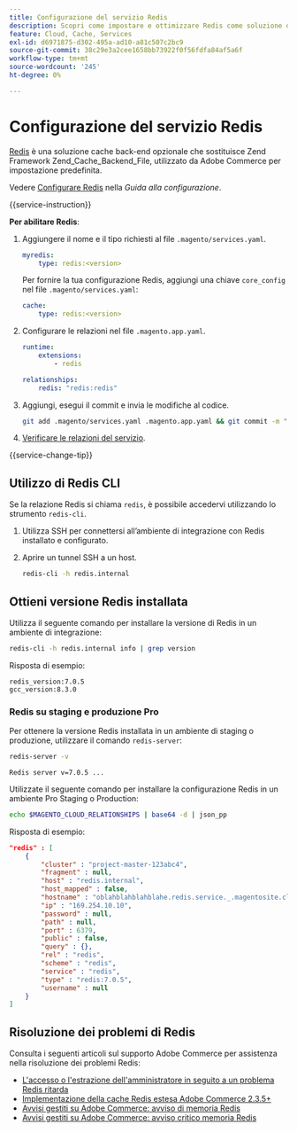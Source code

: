 ```yaml
---
title: Configurazione del servizio Redis
description: Scopri come impostare e ottimizzare Redis come soluzione di cache back-end per Adobe Commerce sull’infrastruttura cloud.
feature: Cloud, Cache, Services
exl-id: d6971875-d302-495a-ad10-a81c507c2bc9
source-git-commit: 38c29e3a2cee1658bb73922f0f56fdfa84af5a6f
workflow-type: tm+mt
source-wordcount: '245'
ht-degree: 0%

---
```


# Configurazione del servizio Redis

[Redis](https://redis.io) è una soluzione cache back-end opzionale che sostituisce Zend Framework Zend_Cache_Backend_File, utilizzato da Adobe Commerce per impostazione predefinita.

Vedere [Configurare Redis](https://experienceleague.adobe.com/docs/commerce-operations/configuration-guide/cache/redis/config-redis.html) nella _Guida alla configurazione_.

{{service-instruction}}

**Per abilitare Redis**:

1. Aggiungere il nome e il tipo richiesti al file `.magento/services.yaml`.

   ```yaml
   myredis:
       type: redis:<version>
   ```

   Per fornire la tua configurazione Redis, aggiungi una chiave `core_config` nel file `.magento/services.yaml`:

   ```yaml
   cache:
       type: redis:<version>
   ```

1. Configurare le relazioni nel file `.magento.app.yaml`.

   ```yaml
   runtime:
       extensions:
           - redis
   
   relationships:
       redis: "redis:redis"
   ```

1. Aggiungi, esegui il commit e invia le modifiche al codice.

   ```bash
   git add .magento/services.yaml .magento.app.yaml && git commit -m "Enable redis service" && git push origin <branch-name>
   ```

1. [Verificare le relazioni del servizio](services-yaml.md#service-relationships).

{{service-change-tip}}

## Utilizzo di Redis CLI

Se la relazione Redis si chiama `redis`, è possibile accedervi utilizzando lo strumento `redis-cli`.

1. Utilizza SSH per connettersi all’ambiente di integrazione con Redis installato e configurato.

1. Aprire un tunnel SSH a un host.

   ```bash
   redis-cli -h redis.internal
   ```

## Ottieni versione Redis installata

Utilizza il seguente comando per installare la versione di Redis in un ambiente di integrazione:

```bash
redis-cli -h redis.internal info | grep version
```

Risposta di esempio:

```
redis_version:7.0.5
gcc_version:8.3.0
```

### Redis su staging e produzione Pro

Per ottenere la versione Redis installata in un ambiente di staging o produzione, utilizzare il comando `redis-server`:

```bash
redis-server -v
```

```
Redis server v=7.0.5 ...
```

Utilizzate il seguente comando per installare la configurazione Redis in un ambiente Pro Staging o Production:

```bash
echo $MAGENTO_CLOUD_RELATIONSHIPS | base64 -d | json_pp
```

Risposta di esempio:

```json
"redis" : [
    {
        "cluster" : "project-master-123abc4",
        "fragment" : null,
        "host" : "redis.internal",
        "host_mapped" : false,
        "hostname" : "oblahblahblahblahe.redis.service._.magentosite.cloud",
        "ip" : "169.254.10.10",
        "password" : null,
        "path" : null,
        "port" : 6379,
        "public" : false,
        "query" : {},
        "rel" : "redis",
        "scheme" : "redis",
        "service" : "redis",
        "type" : "redis:7.0.5",
        "username" : null
    }
]
```

## Risoluzione dei problemi di Redis

Consulta i seguenti articoli sul supporto Adobe Commerce per assistenza nella risoluzione dei problemi Redis:

- [L&#39;accesso o l&#39;estrazione dell&#39;amministratore in seguito a un problema Redis ritarda](https://experienceleague.adobe.com/docs/commerce-knowledge-base/kb/troubleshooting/miscellaneous/redis-issue-delay-magento-admin-login-or-checkout.html)
- [Implementazione della cache Redis estesa Adobe Commerce 2.3.5+](https://experienceleague.adobe.com/docs/commerce-operations/implementation-playbook/best-practices/planning/redis-service-configuration.html)
- [Avvisi gestiti su Adobe Commerce: avviso di memoria Redis](https://experienceleague.adobe.com/docs/commerce-knowledge-base/kb/support-tools/managed-alerts/managed-alerts-on-magento-commerce-redis-memory-warning-alert.html)
- [Avvisi gestiti su Adobe Commerce: avviso critico memoria Redis](https://experienceleague.adobe.com/docs/commerce-knowledge-base/kb/support-tools/managed-alerts/managed-alerts-on-magento-commerce-redis-memory-critical-alert.html)
